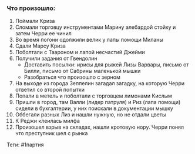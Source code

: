 ### Что произошло:

1. Поймали Криза
2. Сломали торговцу инструментами Марину алебардой стойку и затем Черри ее чинил
3. Во время погони одолжили велик у лапы помощи Миланы
4. Сдали Марсу Криза
5. Поболтали с Таароном и лапой несчастий Джейми
6. Получили задания от Гвендолин
	- Доставить посылки: ирисы для рыжей Лизы Варвары, письмо от Билли, письмо от Сабрины маленькой мышки
	- Разобраться что произошло с зерном
7. На выходе из города Зеппелин загадал загадку, на которую Черри ответил со второй попытки
8. Попали в метель и поболтали с торговцем лимонами Кислым
9. Пришли в город, там Валли (лидер патруля) и Риз (лапа помощи) сидели в бухгалтерии, у них поискали в документации мышку
10. Оббегали разных Лиз и нашли нужную, но не отдали цветы
11. К Реджи клеилась милфа
12. Произошел взрыв на складах, нашли кротовую нору. Черри понял что преступник шел с рынка

Теги: #1партия